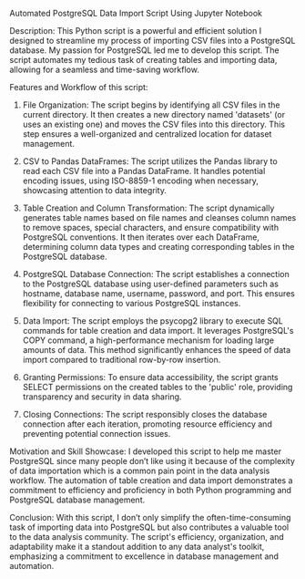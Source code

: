 Automated PostgreSQL Data Import Script Using Jupyter Notebook

Description:
This Python script is a powerful and efficient solution I designed to streamline my process of importing CSV files into a PostgreSQL database. My passion for PostgreSQL led me to develop this script. 
The script automates my tedious task of creating tables and importing data, allowing for a seamless and time-saving workflow.

Features and Workflow of this script:
1. File Organization:
The script begins by identifying all CSV files in the current directory. It then creates a new directory named 'datasets' (or uses an existing one) and moves the CSV files into this directory.
This step ensures a well-organized and centralized location for dataset management.

3. CSV to Pandas DataFrames:
The script utilizes the Pandas library to read each CSV file into a Pandas DataFrame. It handles potential encoding issues, using ISO-8859-1 encoding when necessary, showcasing attention to data integrity.

4. Table Creation and Column Transformation:
The script dynamically generates table names based on file names and cleanses column names to remove spaces, special characters, and ensure compatibility with PostgreSQL conventions.
It then iterates over each DataFrame, determining column data types and creating corresponding tables in the PostgreSQL database.

5. PostgreSQL Database Connection:
The script establishes a connection to the PostgreSQL database using user-defined parameters such as hostname, database name, username, password, and port. This ensures flexibility for connecting to various PostgreSQL instances.

6. Data Import:
The script employs the psycopg2 library to execute SQL commands for table creation and data import. It leverages PostgreSQL's COPY command, a high-performance mechanism for loading large amounts of data.
This method significantly enhances the speed of data import compared to traditional row-by-row insertion.

7. Granting Permissions:
To ensure data accessibility, the script grants SELECT permissions on the created tables to the 'public' role, providing transparency and security in data sharing.

8. Closing Connections:
The script responsibly closes the database connection after each iteration, promoting resource efficiency and preventing potential connection issues.

Motivation and Skill Showcase:
I developed this script to help me master PostgreSQL since many people don’t like using it because of the complexity of data importation which is a common pain point in the data analysis workflow. 
The automation of table creation and data import demonstrates a commitment to efficiency and proficiency in both Python programming and PostgreSQL database management.

Conclusion:
With this script, I don’t only simplify the often-time-consuming task of importing data into PostgreSQL but also contributes a valuable tool to the data analysis community. 
The script's efficiency, organization, and adaptability make it a standout addition to any data analyst's toolkit, emphasizing a commitment to excellence in database management and automation.

